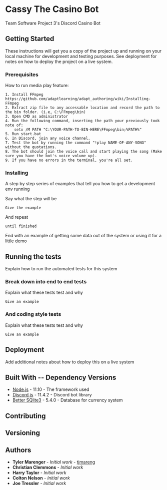 # Cassy The Casino Bot

Team Software Project 3's Discord Casino Bot

## Getting Started

These instructions will get you a copy of the project up and running on your local machine for development and testing purposes. See deployment for notes on how to deploy the project on a live system.

### Prerequisites

How to run media play feature:

```
1. Install FFmpeg https://github.com/adaptlearning/adapt_authoring/wiki/Installing-FFmpeg
2. Extract zip file to any accessable location and record the path to the bin folder. (i.e, C:\FFmpeg\bin)
3. Open CMD as administrator
4. Run the following command, inserting the path your previously took note of: 
	setx /M PATH "C:\YOUR-PATH-TO-BIN-HERE\FFmpeg\bin;%PATH%"
5. Run start.bat
6. In Discord, join any voice channel.
7. Test the bot by running the command "!play NAME-OF-ANY-SONG" without the quotations.
8. The bot should join the voice call and start playing the song (Make sure you have the bot's voice volume up).
9. If you have no errors in the terminal, you're all set.
```

### Installing

A step by step series of examples that tell you how to get a development env running

Say what the step will be

```
Give the example
```

And repeat

```
until finished
```

End with an example of getting some data out of the system or using it for a little demo

## Running the tests

Explain how to run the automated tests for this system

### Break down into end to end tests

Explain what these tests test and why

```
Give an example
```

### And coding style tests

Explain what these tests test and why

```
Give an example
```

## Deployment

Add additional notes about how to deploy this on a live system

## Built With -- Dependency Versions

* [Node.js](https://nodejs.org/en/) - 11.10 - The framework used
* [Discord.js](https://discord.js.org/#/) - 11.4.2 - Discord bot library 
* [Better SQlite3](https://github.com/JoshuaWise/better-sqlite3) - 5.4.0 - Database for currency system

## Contributing


## Versioning


## Authors

* **Tyler Marenger** - *Initial work* - [tjmareng](https://github.com/tjmareng)
* **Christian Clemmons** - *Initial work*
* **Harry Taylor** - *Initial work*
* **Colton Nelson** - *Initial work*
* **Joe Tressler** - *Initial work*
